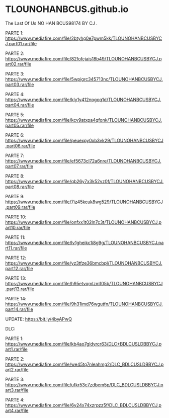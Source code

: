 # TLOUNOHANBCUS.github.io
The Last Of Us NO HAN BCUS98174 BY CJ
.

PARTE 1: https://www.mediafire.com/file/2btyhg0e7pwm5kk/TLOUNOHANBCUSBYCJ.part01.rar/file

PARTE 2: https://www.mediafire.com/file/82fofcjais18b49/TLOUNOHANBCUSBYCJ.part02.rar/file

PARTE 3: https://www.mediafire.com/file/5wpigrc345713nc/TLOUNOHANBCUSBYCJ.part03.rar/file

PARTE 4: https://www.mediafire.com/file/kly1y412npgoq1d/TLOUNOHANBCUSBYCJ.part04.rar/file

PARTE 5: https://www.mediafire.com/file/kcv9atxpa4qfonk/TLOUNOHANBCUSBYCJ.part05.rar/file 

PARTE 6: https://www.mediafire.com/file/peuexpy0xb3vk29/TLOUNOHANBCUSBYCJ.part06.rar/file

PARTE 7: https://www.mediafire.com/file/ef5673cl72a6nre/TLOUNOHANBCUSBYCJ.part07.rar/file

PARTE 8: https://www.mediafire.com/file/qb26y7x3k52vz0f/TLOUNOHANBCUSBYCJ.part08.rar/file

PARTE 9: https://www.mediafire.com/file/7iz45kcuk8wg529/TLOUNOHANBCUSBYCJ.part09.rar/file

PARTE 10: https://www.mediafire.com/file/onfxx1t02ln7c3t/TLOUNOHANBCUSBYCJ.part10.rar/file

PARTE 11: https://www.mediafire.com/file/lv1gheikc1i8g9g/TLOUNOHANBCUSBYCJ.part11.rar/file

PARTE 12: https://www.mediafire.com/file/yz3tfze36bmcbpl/TLOUNOHANBCUSBYCJ.part12.rar/file

PARTE 13: https://www.mediafire.com/file/h95etvqmlzm105b/TLOUNOHANBCUSBYCJ.part13.rar/file

PARTE 14: https://www.mediafire.com/file/9h31imd76wgutfn/TLOUNOHANBCUSBYCJ.part14.rar/file

UPDATE: https://bit.ly/4byAPwQ

DLC:

PARTE 1: https://www.mediafire.com/file/kb4ao7gldyrcr63/DLC+BDLCUSLDBBYCJ.part1.rar/file

PARTE 2: https://www.mediafire.com/file/we45tq7nleahmg2/DLC_BDLCUSLDBBYCJ.part2.rar/file

PARTE 3: https://www.mediafire.com/file/ufkr53c7zdbem5p/DLC_BDLCUSLDBBYCJ.part3.rar/file

PARTE 4: https://www.mediafire.com/file/6y24x74xzrpzz5f/DLC_BDLCUSLDBBYCJ.part4.rar/file
